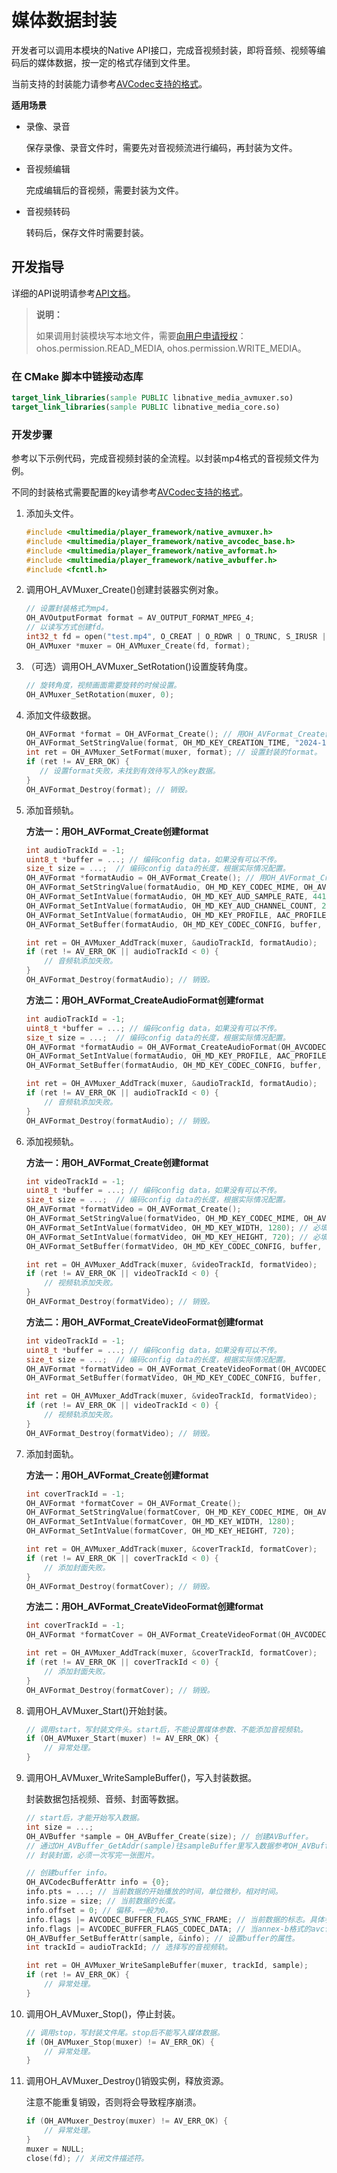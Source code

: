 # 媒体数据封装

开发者可以调用本模块的Native API接口，完成音视频封装，即将音频、视频等编码后的媒体数据，按一定的格式存储到文件里。

当前支持的封装能力请参考[AVCodec支持的格式](avcodec-support-formats.md#媒体数据封装)。

<!--RP2--><!--RP2End-->

**适用场景**

- 录像、录音
  
  保存录像、录音文件时，需要先对音视频流进行编码，再封装为文件。

- 音视频编辑
  
  完成编辑后的音视频，需要封装为文件。

- 音视频转码

  转码后，保存文件时需要封装。

## 开发指导

详细的API说明请参考[API文档](../../reference/apis-avcodec-kit/_a_v_muxer.md)。

> **说明：**
>
> 如果调用封装模块写本地文件，需要[向用户申请授权](../../security/AccessToken/request-user-authorization.md)：ohos.permission.READ_MEDIA, ohos.permission.WRITE_MEDIA。

### 在 CMake 脚本中链接动态库

``` cmake
target_link_libraries(sample PUBLIC libnative_media_avmuxer.so)
target_link_libraries(sample PUBLIC libnative_media_core.so)
```

### 开发步骤

参考以下示例代码，完成音视频封装的全流程。以封装mp4格式的音视频文件为例。

不同的封装格式需要配置的key请参考[AVCodec支持的格式](avcodec-support-formats.md#媒体数据封装)。

1. 添加头文件。

   ```c++
   #include <multimedia/player_framework/native_avmuxer.h>
   #include <multimedia/player_framework/native_avcodec_base.h>
   #include <multimedia/player_framework/native_avformat.h>
   #include <multimedia/player_framework/native_avbuffer.h>
   #include <fcntl.h>
   ```

2. 调用OH_AVMuxer_Create()创建封装器实例对象。

   ```c++
   // 设置封装格式为mp4。
   OH_AVOutputFormat format = AV_OUTPUT_FORMAT_MPEG_4;
   // 以读写方式创建fd。
   int32_t fd = open("test.mp4", O_CREAT | O_RDWR | O_TRUNC, S_IRUSR | S_IWUSR);
   OH_AVMuxer *muxer = OH_AVMuxer_Create(fd, format);
   ```

3. （可选）调用OH_AVMuxer_SetRotation()设置旋转角度。

   ```c++
   // 旋转角度，视频画面需要旋转的时候设置。
   OH_AVMuxer_SetRotation(muxer, 0);
   ```

4. 添加文件级数据。
   ```c++
   OH_AVFormat *format = OH_AVFormat_Create(); // 用OH_AVFormat_Create创建format。
   OH_AVFormat_SetStringValue(format, OH_MD_KEY_CREATION_TIME, "2024-12-28T00:00:00:000000Z"); // 设置创建时间（使用ISO 8601标准的时间格式且为UTC时间）。
   int ret = OH_AVMuxer_SetFormat(muxer, format); // 设置封装的format。
   if (ret != AV_ERR_OK) {
      // 设置format失败，未找到有效待写入的key数据。
   }
   OH_AVFormat_Destroy(format); // 销毁。
   ```

5. 添加音频轨。

   **方法一：用OH_AVFormat_Create创建format**

   ```c++
   int audioTrackId = -1;
   uint8_t *buffer = ...; // 编码config data，如果没有可以不传。
   size_t size = ...;  // 编码config data的长度，根据实际情况配置。
   OH_AVFormat *formatAudio = OH_AVFormat_Create(); // 用OH_AVFormat_Create创建format，这里以封装44100Hz采样率、2声道的AAC-LC音频为例。
   OH_AVFormat_SetStringValue(formatAudio, OH_MD_KEY_CODEC_MIME, OH_AVCODEC_MIMETYPE_AUDIO_AAC); // 必填。
   OH_AVFormat_SetIntValue(formatAudio, OH_MD_KEY_AUD_SAMPLE_RATE, 44100); // 必填。
   OH_AVFormat_SetIntValue(formatAudio, OH_MD_KEY_AUD_CHANNEL_COUNT, 2); // 必填。
   OH_AVFormat_SetIntValue(formatAudio, OH_MD_KEY_PROFILE, AAC_PROFILE_LC); // 选填。
   OH_AVFormat_SetBuffer(formatAudio, OH_MD_KEY_CODEC_CONFIG, buffer, size); // 选填。
   
   int ret = OH_AVMuxer_AddTrack(muxer, &audioTrackId, formatAudio);
   if (ret != AV_ERR_OK || audioTrackId < 0) {
       // 音频轨添加失败。
   }
   OH_AVFormat_Destroy(formatAudio); // 销毁。
   ```

   **方法二：用OH_AVFormat_CreateAudioFormat创建format**

   ```c++
   int audioTrackId = -1;
   uint8_t *buffer = ...; // 编码config data，如果没有可以不传。
   size_t size = ...;  // 编码config data的长度，根据实际情况配置。
   OH_AVFormat *formatAudio = OH_AVFormat_CreateAudioFormat(OH_AVCODEC_MIMETYPE_AUDIO_AAC, 44100, 2);
   OH_AVFormat_SetIntValue(formatAudio, OH_MD_KEY_PROFILE, AAC_PROFILE_LC); // 选填。
   OH_AVFormat_SetBuffer(formatAudio, OH_MD_KEY_CODEC_CONFIG, buffer, size); // 选填。
   
   int ret = OH_AVMuxer_AddTrack(muxer, &audioTrackId, formatAudio);
   if (ret != AV_ERR_OK || audioTrackId < 0) {
       // 音频轨添加失败。
   }
   OH_AVFormat_Destroy(formatAudio); // 销毁。
   ```

6. 添加视频轨。

   **方法一：用OH_AVFormat_Create创建format**

   ```c++
   int videoTrackId = -1;
   uint8_t *buffer = ...; // 编码config data，如果没有可以不传。
   size_t size = ...;  // 编码config data的长度，根据实际情况配置。
   OH_AVFormat *formatVideo = OH_AVFormat_Create();
   OH_AVFormat_SetStringValue(formatVideo, OH_MD_KEY_CODEC_MIME, OH_AVCODEC_MIMETYPE_VIDEO_AVC); // 必填。
   OH_AVFormat_SetIntValue(formatVideo, OH_MD_KEY_WIDTH, 1280); // 必填。
   OH_AVFormat_SetIntValue(formatVideo, OH_MD_KEY_HEIGHT, 720); // 必填。
   OH_AVFormat_SetBuffer(formatVideo, OH_MD_KEY_CODEC_CONFIG, buffer, size); // 非必须。
   
   int ret = OH_AVMuxer_AddTrack(muxer, &videoTrackId, formatVideo);
   if (ret != AV_ERR_OK || videoTrackId < 0) {
       // 视频轨添加失败。
   }
   OH_AVFormat_Destroy(formatVideo); // 销毁。
   ```

   **方法二：用OH_AVFormat_CreateVideoFormat创建format**

   ```c++
   int videoTrackId = -1;
   uint8_t *buffer = ...; // 编码config data，如果没有可以不传。
   size_t size = ...;  // 编码config data的长度，根据实际情况配置。
   OH_AVFormat *formatVideo = OH_AVFormat_CreateVideoFormat(OH_AVCODEC_MIMETYPE_VIDEO_AVC, 1280, 720);
   OH_AVFormat_SetBuffer(formatVideo, OH_MD_KEY_CODEC_CONFIG, buffer, size); // 非必须。
   
   int ret = OH_AVMuxer_AddTrack(muxer, &videoTrackId, formatVideo);
   if (ret != AV_ERR_OK || videoTrackId < 0) {
       // 视频轨添加失败。
   }
   OH_AVFormat_Destroy(formatVideo); // 销毁。
   ```

7. 添加封面轨。

   **方法一：用OH_AVFormat_Create创建format**

   ```c++
   int coverTrackId = -1;
   OH_AVFormat *formatCover = OH_AVFormat_Create();
   OH_AVFormat_SetStringValue(formatCover, OH_MD_KEY_CODEC_MIME, OH_AVCODEC_MIMETYPE_IMAGE_JPG);
   OH_AVFormat_SetIntValue(formatCover, OH_MD_KEY_WIDTH, 1280);
   OH_AVFormat_SetIntValue(formatCover, OH_MD_KEY_HEIGHT, 720);
   
   int ret = OH_AVMuxer_AddTrack(muxer, &coverTrackId, formatCover);
   if (ret != AV_ERR_OK || coverTrackId < 0) {
       // 添加封面失败。
   }
   OH_AVFormat_Destroy(formatCover); // 销毁。
   ```

   **方法二：用OH_AVFormat_CreateVideoFormat创建format**

   ```c++
   int coverTrackId = -1;
   OH_AVFormat *formatCover = OH_AVFormat_CreateVideoFormat(OH_AVCODEC_MIMETYPE_IMAGE_JPG, 1280, 720);
   
   int ret = OH_AVMuxer_AddTrack(muxer, &coverTrackId, formatCover);
   if (ret != AV_ERR_OK || coverTrackId < 0) {
       // 添加封面失败。
   }
   OH_AVFormat_Destroy(formatCover); // 销毁。
   ```

8. 调用OH_AVMuxer_Start()开始封装。

   ```c++
   // 调用start，写封装文件头。start后，不能设置媒体参数、不能添加音视频轨。
   if (OH_AVMuxer_Start(muxer) != AV_ERR_OK) {
       // 异常处理。
   }
   ```

9. 调用OH_AVMuxer_WriteSampleBuffer()，写入封装数据。

   封装数据包括视频、音频、封面等数据。

   ```c++
   // start后，才能开始写入数据。
   int size = ...;
   OH_AVBuffer *sample = OH_AVBuffer_Create(size); // 创建AVBuffer。
   // 通过OH_AVBuffer_GetAddr(sample)往sampleBuffer里写入数据参考OH_AVBuffer的使用方法。
   // 封装封面，必须一次写完一张图片。
   
   // 创建buffer info。
   OH_AVCodecBufferAttr info = {0};
   info.pts = ...; // 当前数据的开始播放的时间，单位微秒，相对时间。
   info.size = size; // 当前数据的长度。
   info.offset = 0; // 偏移，一般为0。
   info.flags |= AVCODEC_BUFFER_FLAGS_SYNC_FRAME; // 当前数据的标志。具体参考OH_AVCodecBufferFlags。
   info.flags |= AVCODEC_BUFFER_FLAGS_CODEC_DATA; // 当annex-b格式的avc包含codec config的标志。
   OH_AVBuffer_SetBufferAttr(sample, &info); // 设置buffer的属性。
   int trackId = audioTrackId; // 选择写的音视频轨。
   
   int ret = OH_AVMuxer_WriteSampleBuffer(muxer, trackId, sample);
   if (ret != AV_ERR_OK) {
       // 异常处理。
   }
   ```

10. 调用OH_AVMuxer_Stop()，停止封装。

    ```c++
    // 调用stop，写封装文件尾。stop后不能写入媒体数据。
    if (OH_AVMuxer_Stop(muxer) != AV_ERR_OK) {
        // 异常处理。
    }
    ```

11. 调用OH_AVMuxer_Destroy()销毁实例，释放资源。

    注意不能重复销毁，否则将会导致程序崩溃。

    ```c++
    if (OH_AVMuxer_Destroy(muxer) != AV_ERR_OK) {
        // 异常处理。
    }
    muxer = NULL;
    close(fd); // 关闭文件描述符。
    ```
